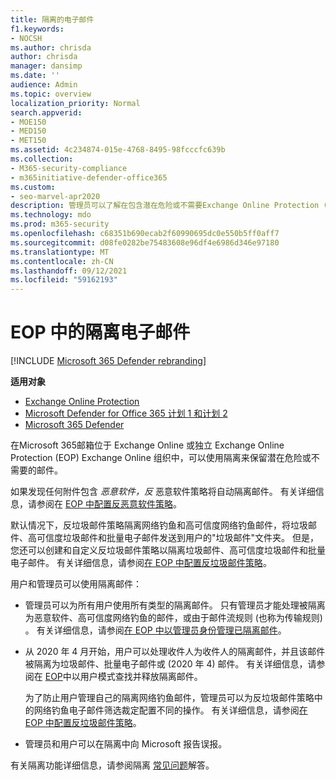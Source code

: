 ```yaml
---
title: 隔离的电子邮件
f1.keywords:
- NOCSH
ms.author: chrisda
author: chrisda
manager: dansimp
ms.date: ''
audience: Admin
ms.topic: overview
localization_priority: Normal
search.appverid:
- MOE150
- MED150
- MET150
ms.assetid: 4c234874-015e-4768-8495-98fcccfc639b
ms.collection:
- M365-security-compliance
- m365initiative-defender-office365
ms.custom:
- seo-marvel-apr2020
description: 管理员可以了解在包含潜在危险或不需要Exchange Online Protection (的 EOP) 隔离邮件。
ms.technology: mdo
ms.prod: m365-security
ms.openlocfilehash: c68351b690ecab2f60990695dc0e550b5ff0aff7
ms.sourcegitcommit: d08fe0282be75483608e96df4e6986d346e97180
ms.translationtype: MT
ms.contentlocale: zh-CN
ms.lasthandoff: 09/12/2021
ms.locfileid: "59162193"
---
```

# <a name="quarantined-email-messages-in-eop"></a>EOP 中的隔离电子邮件

[!INCLUDE [Microsoft 365 Defender rebranding](../includes/microsoft-defender-for-office.md)]

**适用对象**
- [Exchange Online Protection](exchange-online-protection-overview.md)
- [Microsoft Defender for Office 365 计划 1 和计划 2](defender-for-office-365.md)
- [Microsoft 365 Defender](../defender/microsoft-365-defender.md)

在Microsoft 365邮箱位于 Exchange Online 或独立 Exchange Online Protection (EOP) Exchange Online 组织中，可以使用隔离来保留潜在危险或不需要的邮件。

如果发现任何附件包含 *恶意软件，反* 恶意软件策略将自动隔离邮件。 有关详细信息，请参阅在 [EOP 中配置反恶意软件策略](configure-anti-malware-policies.md)。

默认情况下，反垃圾邮件策略隔离网络钓鱼和高可信度网络钓鱼邮件，将垃圾邮件、高可信度垃圾邮件和批量电子邮件发送到用户的"垃圾邮件"文件夹。 但是，您还可以创建和自定义反垃圾邮件策略以隔离垃圾邮件、高可信度垃圾邮件和批量电子邮件。 有关详细信息，请参阅[在 EOP 中配置反垃圾邮件策略](configure-your-spam-filter-policies.md)。

用户和管理员可以使用隔离邮件：

- 管理员可以为所有用户使用所有类型的隔离邮件。 只有管理员才能处理被隔离为恶意软件、高可信度网络钓鱼的邮件，或由于邮件流规则 (也称为传输规则) 。 有关详细信息，请参阅[在 EOP 中以管理员身份管理已隔离邮件](manage-quarantined-messages-and-files.md)。

- 从 2020 年 4 月开始，用户可以处理收件人为收件人的隔离邮件，并且该邮件被隔离为垃圾邮件、批量电子邮件或 (2020 年 4) 邮件。 有关详细信息，请参阅在 [EOP](find-and-release-quarantined-messages-as-a-user.md)中以用户模式查找并释放隔离邮件。

  为了防止用户管理自己的隔离网络钓鱼邮件，管理员可以为反垃圾邮件策略中的网络钓鱼电子邮件筛选裁定配置不同的操作。  有关详细信息，请参阅[在 EOP 中配置反垃圾邮件策略](configure-your-spam-filter-policies.md)。

- 管理员和用户可以在隔离中向 Microsoft 报告误报。

有关隔离功能详细信息，请参阅隔离 [常见问题](quarantine-faq.yml)解答。
